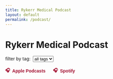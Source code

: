 ```yaml
---
title: Rykerr Medical Podcast
layout: default
permalink: /podcast/
---
```


<h1>Rykerr Medical Podcast</h1>

<!-- Tag filter -->
<div markdown="0">
  <label for="tag-select">filter by tag:&nbsp;</label>
  <select id="tag-select">
    <option value="">all tags</option>
  </select>
</div>

<!-- External platform links -->
<div style="margin: 1rem 0; display: flex; gap: 1.5rem; flex-wrap: wrap;">
  <a href="https://podcasts.apple.com/us/podcast/the-rykerr-medical-podcast/id1570765323" target="_blank" style="text-decoration: none; color: #a31232; font-family: 'Black Ground', sans-serif; font-weight: bold; display: flex; align-items: center; gap: 0.4rem;">
    🎧 <span>Apple Podcasts</span>
  </a>
  <a href="https://open.spotify.com/show/73oflsb0c9M5iwHw07MxdP?" target="_blank" style="text-decoration: none; color: #a31232; font-family: 'Black Ground', sans-serif; font-weight: bold; display: flex; align-items: center; gap: 0.4rem;">
    🎧 <span>Spotify</span>
  </a>
</div>

<div id="latest-episode" style="max-width: 800px; margin: 2rem auto;"></div>
<div id="episode-grid" class="episode-grid" style="display: grid; grid-template-columns: repeat(auto-fill, minmax(250px, 1fr)); gap: 1rem;"></div>

<script>
async function loadFeed() {
  const CORS_PROXY = "https://api.allorigins.win/raw?url=";
  const feedUrl = "https://rykerrmedical.github.io/landing/feed.xml";

  try {
    const resp = await fetch(CORS_PROXY + encodeURIComponent(feedUrl));
    const xmlText = await resp.text();
    const parser = new DOMParser();
    const xml = parser.parseFromString(xmlText, "application/xml");
    const items = Array.from(xml.querySelectorAll("item"));

    const latestContainer = document.getElementById("latest-episode");
    const gridContainer = document.getElementById("episode-grid");
    const tagSelect = document.getElementById("tag-select");

    // --- collect all tags for dropdown ---
    let allTagsSet = new Set();

    const episodes = items.map((item, i) => {
      const title = item.querySelector("title")?.textContent || "Untitled";
      const link = item.querySelector("link")?.textContent;
      const enclosure = item.querySelector("enclosure");
      const audioUrl = enclosure?.getAttribute("url");
      const pubDateRaw = item.querySelector("pubDate")?.textContent;
      const pubDate = pubDateRaw ? new Date(pubDateRaw).toDateString() : "";

      const rawDesc = item.querySelector("description")?.textContent || "";
      function sanitizeHtml(input) {
        const tmp = document.createElement("div");
        tmp.innerHTML = input;
        tmp.querySelectorAll('a').forEach(a => {
          a.setAttribute('target', '_blank');
          a.setAttribute('rel', 'noopener noreferrer');
        });
        return tmp.innerHTML;
      }
      const description = sanitizeHtml(rawDesc);

      let image = null;
      const itunesImage = item.getElementsByTagName("itunes:image")[0];
      if (itunesImage) image = itunesImage.getAttribute("href");
      else {
        const mediaContent = item.getElementsByTagName("media:content")[0];
        image = mediaContent?.getAttribute("url") || null;
      }

      const categories = Array.from(item.querySelectorAll("category"))
                              .map(c => c.textContent.trim().toLowerCase());
      categories.forEach(tag => allTagsSet.add(tag));

      // Extract platform-specific URLs
      const applePodcastsUrl = item.querySelector("apple")?.textContent?.trim() || null;
      const spotifyUrl = item.querySelector("spotify")?.textContent?.trim() || null;

      return { title, link, audioUrl, pubDate, description, image, categories, index: i, applePodcastsUrl, spotifyUrl };
    });

    // --- populate dropdown ---
    Array.from(allTagsSet).sort().forEach(tag => {
      const opt = document.createElement("option");
      opt.value = tag;
      opt.textContent = tag;
      tagSelect.appendChild(opt);
    });

    // --- render function ---
    function renderEpisodes(filterTag = "") {
      latestContainer.innerHTML = "";
      gridContainer.innerHTML = "";

      episodes.forEach(ep => {
        if (filterTag && !ep.categories.includes(filterTag)) return;

        const div = document.createElement("div");
        div.classList.add("episode-card");
        div.style.border = "1px solid #ccc";
        div.style.borderRadius = "8px";
        div.style.padding = "0.5rem";
        div.style.background = "#fff";
        div.style.display = "flex";
        div.style.flexDirection = "column";
        div.style.gap = "0.5rem";
        
        // Create a URL-friendly ID from the title
        const episodeId = ep.title.toLowerCase().replace(/[^a-z0-9]+/g, '-').replace(/^-|-$/g, '');
        div.id = episodeId;

        if (ep.image) {
          const img = document.createElement("img");
          img.src = ep.image;
          img.alt = ep.title;
          img.loading = "lazy";
          img.style.width = "100%";
          img.style.height = "auto";
          img.style.borderRadius = "6px";
          div.appendChild(img);
        }

        const titleEl = document.createElement("h4");
        titleEl.textContent = ep.title;
        titleEl.style.margin = "0";
        div.appendChild(titleEl);

        const dateEl = document.createElement("small");
        dateEl.textContent = ep.pubDate;
        div.appendChild(dateEl);

        if (ep.audioUrl) {
          const audio = document.createElement("audio");
          audio.controls = true;
          audio.src = ep.audioUrl;
          audio.style.width = "100%";
          div.appendChild(audio);
        }

        // Create button container
        const buttonContainer = document.createElement("div");
        buttonContainer.style.display = "flex";
        buttonContainer.style.gap = "0.5rem";
        buttonContainer.style.flexWrap = "wrap";
        buttonContainer.style.marginTop = "0.5rem";

        // Share this episode button
        const shareBtn = document.createElement("button");
        shareBtn.textContent = "share";
        shareBtn.classList.add("episode-button");
        shareBtn.style.background = "none";
        shareBtn.style.color = "#747373";
        shareBtn.style.border = "1px solid #747373";
        shareBtn.style.padding = "0.4rem 0.8rem";
        shareBtn.style.fontSize = "0.85rem";
        shareBtn.style.borderRadius = "6px";
        shareBtn.style.cursor = "pointer";
        shareBtn.style.boxShadow = "0 0 6px rgba(163, 18, 50, 0.3)";
        shareBtn.onclick = () => {
            const url = `${window.location.origin}${window.location.pathname}#${episodeId}`;
            navigator.clipboard.writeText(url).then(() => {
                shareBtn.textContent = "link copied!";
                setTimeout(() => shareBtn.textContent = "share", 2000);
            });
        };
        buttonContainer.appendChild(shareBtn);

        // Listen on Apple Podcasts button
        if (ep.link) {
            const appleBtn = document.createElement("a");
            appleBtn.href = ep.applePodcastsUrl || "https://podcasts.apple.com/us/podcast/the-rykerr-medical-podcast/id1570765323";
            appleBtn.target = "_blank";
            appleBtn.rel = "noopener noreferrer";
            appleBtn.textContent = "apple podcasts";
            appleBtn.classList.add("episode-button");
            appleBtn.style.background = "none";
            appleBtn.style.color = "#747373";
            appleBtn.style.border = "1px solid #747373";
            appleBtn.style.padding = "0.4rem 0.8rem";
            appleBtn.style.fontSize = "0.85rem";
            appleBtn.style.borderRadius = "6px";
            appleBtn.style.textDecoration = "none";
            appleBtn.style.display = "inline-block";
            appleBtn.style.cursor = "pointer";
            appleBtn.style.boxShadow = "0 0 6px rgba(163, 18, 50, 0.3)";
            buttonContainer.appendChild(appleBtn);
        }

        // Listen on Spotify button
        const spotifyBtn = document.createElement("a");
        spotifyBtn.href = ep.spotifyUrl || "https://open.spotify.com/show/73oflsb0c9M5iwHw07MxdP";
        spotifyBtn.target = "_blank";
        spotifyBtn.rel = "noopener noreferrer";
        spotifyBtn.textContent = "spotify";
        spotifyBtn.classList.add("episode-button");
        spotifyBtn.style.background = "none";
        spotifyBtn.style.color = "#747373";
        spotifyBtn.style.border = "1px solid #747373";
        spotifyBtn.style.padding = "0.4rem 0.8rem";
        spotifyBtn.style.fontSize = "0.85rem";
        spotifyBtn.style.borderRadius = "6px";
        spotifyBtn.style.textDecoration = "none";
        spotifyBtn.style.display = "inline-block";
        spotifyBtn.style.cursor = "pointer";
        spotifyBtn.style.boxShadow = "0 0 6px rgba(163, 18, 50, 0.3)";
        buttonContainer.appendChild(spotifyBtn);

        div.appendChild(buttonContainer);

        if (ep.description) {
          const short = ep.description.length > 200 ? ep.description.slice(0, 200) + "..." : ep.description;
          const descDiv = document.createElement("div");
          descDiv.innerHTML = short;
          div.appendChild(descDiv);

          if (ep.description.length > 200) {
            const btn = document.createElement("button");
            btn.textContent = "read more...";
            btn.style.background = "none";
            btn.style.border = "none";
            btn.style.color = "#a31232";
            btn.style.cursor = "pointer";
            btn.onclick = () => {
              descDiv.innerHTML = ep.description;
              btn.remove();
            };
            div.appendChild(btn);
          }
        }

        // featured episode only if no filter and first episode
        if (ep.index === 0 && !filterTag) latestContainer.appendChild(div);
        else gridContainer.appendChild(div);
      });
    }

    // --- initial render ---
    renderEpisodes();

    // --- filter on dropdown change ---
    tagSelect.addEventListener("change", () => {
      renderEpisodes(tagSelect.value.toLowerCase());
    });

  } catch (err) {
    gridContainer.textContent = "Error loading episodes.";
    console.error(err);
  }
}

document.addEventListener("DOMContentLoaded", loadFeed);

document.addEventListener("click", function (e) {
  if (e.target.matches(".read-more")) {
    const btn = e.target;
    const fullText = decodeURIComponent(btn.getAttribute("data-full"));
    const container = btn.previousElementSibling;
    if (container) container.innerHTML = fullText;
    btn.remove();
  }
});
</script>
